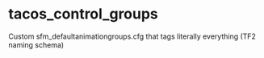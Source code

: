 # tacos_control_groups
Custom sfm_defaultanimationgroups.cfg that tags literally everything (TF2 naming schema)

